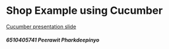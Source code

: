 # Shop Example using Cucumber

[Cucumber presentation slide](https://github.com/ladyusa/cucumber-atm/blob/master/cucumber.pdf)

##### 6510405741 Peerawit Pharkdeepinyo